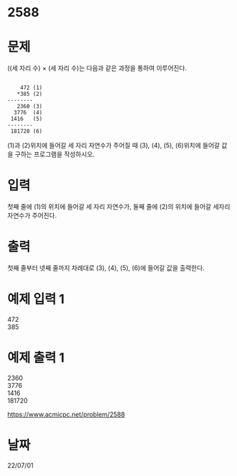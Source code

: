 # 2588

# 문제
((세 자리 수) × (세 자리 수)는 다음과 같은 과정을 통하여 이루어진다.
<pre><code>
    472 (1)
   *385 (2)
--------
   2360 (3)
  3776  (4)
 1416   (5)
--------
 181720 (6)
</code></pre>
(1)과 (2)위치에 들어갈 세 자리 자연수가 주어질 때 (3), (4), (5), (6)위치에 들어갈 값을 구하는 프로그램을 작성하시오.

# 입력
첫째 줄에 (1)의 위치에 들어갈 세 자리 자연수가, 둘째 줄에 (2)의 위치에 들어갈 세자리 자연수가 주어진다.

# 출력
첫째 줄부터 넷째 줄까지 차례대로 (3), (4), (5), (6)에 들어갈 값을 출력한다.

# 예제 입력 1 
472  
385

# 예제 출력 1 
2360  
3776  
1416  
181720  

https://www.acmicpc.net/problem/2588

# 날짜
22/07/01

